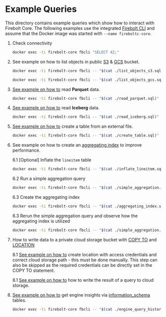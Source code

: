 # Example Queries

This directory contains example queries which show how to interact with Firebolt Core. The following examples use the integrated [Firebolt CLI](https://github.com/firebolt-db/fb-cli) and assume that the Docker image was started with `--name fireboltc-core`.


1. Check connectivity
    ```bash
    docker exec -ti firebolt-core fbcli "SELECT 42;"
    ```

2. See example on how to list objects in public [S3](./list_objects_s3.sql) & [GCS](./list_objects_gcs.sql) bucket.
    ```bash
    docker exec -ti firebolt-core fbcli -- "$(cat ./list_objects_s3.sql)"
    ```
    ```bash
    docker exec -ti firebolt-core fbcli -- "$(cat ./list_objects_gcs.sql)"
    ```

3. [See example on how to](./read_parquet.sql) read **Parquet** data.
    ```bash
    docker exec -ti firebolt-core fbcli -- "$(cat ./read_parquet.sql)"
    ```

4. [See example on how to](./read_iceberg.sql) read **Iceberg** data.
    ```bash
    docker exec -ti firebolt-core fbcli -- "$(cat ./read_iceberg.sql)"
    ```

5. [See example on how to](./create_table.sql) create a table from an external file.
    ```bash
    docker exec -ti firebolt-core fbcli -- "$(cat ./create_table.sql)"
    ```

6. See example on how to create an [aggregating index](https://docs.firebolt.io/sql_reference/commands/data-definition/create-aggregating-index.html) to improve performance.
    
    6.1 [Optional] Inflate the `lineitem` table
    ```bash
    docker exec -ti firebolt-core fbcli -- "$(cat ./inflate_lineitem.sql)"
    ```

    6.2 Run a simple aggregation query
    ```bash
    docker exec -ti firebolt-core fbcli -- "$(cat ./simple_aggregation.sql)"
    ```

    6.3 Create the aggregating index
    ```bash
    docker exec -ti firebolt-core fbcli -- "$(cat ./aggregating_index.sql)"
    ```

    6.3 Rerun the simple aggregation query and observe how the aggregating index is utilized
    ```bash
    docker exec -ti firebolt-core fbcli -- "$(cat ./simple_aggregation.sql)"
    ```

7. How to write data to a private cloud storage bucket with [COPY TO](https://docs.firebolt.io/sql_reference/commands/data-management/copy-to.html) and [LOCATION](https://docs.firebolt.io/sql_reference/commands/data-definition/create-location.html)

    8.1 [See example on how to](./create_location.sql) create location with access credentials and correct cloud storage path - this must be done manually. This step can also be skipped as the required credentials can be directly set in the COPY TO statement.
    
    8.1 [See example on how to](./copy_to.sql) how to write the result of a query to cloud storage.

8. [See example on how to](./engine_query_history.sql) get engine insights via [information_schema](https://docs.firebolt.io/sql_reference/information-schema/) tables.
    ```bash
    docker exec -ti firebolt-core fbcli -- "$(cat ./engine_query_history.sql)"
    ```